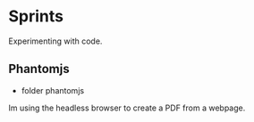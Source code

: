 # Sprints

Experimenting with code.

## Phantomjs

- folder phantomjs

Im using the headless browser to create a PDF from a webpage.
